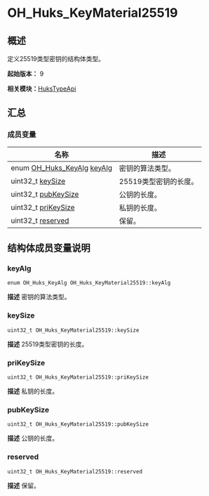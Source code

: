 # OH_Huks_KeyMaterial25519


## 概述

定义25519类型密钥的结构体类型。

**起始版本：** 9

**相关模块：**[HuksTypeApi](_huks_type_api.md)


## 汇总


### 成员变量

| 名称 | 描述 | 
| -------- | -------- |
| enum [OH_Huks_KeyAlg](_huks_type_api.md#oh_huks_keyalg) [keyAlg](#keyalg) | 密钥的算法类型。  | 
| uint32_t [keySize](#keysize) | 25519类型密钥的长度。  | 
| uint32_t [pubKeySize](#pubkeysize) | 公钥的长度。  | 
| uint32_t [priKeySize](#prikeysize) | 私钥的长度。  | 
| uint32_t [reserved](#reserved) | 保留。  | 


## 结构体成员变量说明


### keyAlg

```
enum OH_Huks_KeyAlg OH_Huks_KeyMaterial25519::keyAlg
```
**描述**
密钥的算法类型。


### keySize

```
uint32_t OH_Huks_KeyMaterial25519::keySize
```
**描述**
25519类型密钥的长度。


### priKeySize

```
uint32_t OH_Huks_KeyMaterial25519::priKeySize
```
**描述**
私钥的长度。


### pubKeySize

```
uint32_t OH_Huks_KeyMaterial25519::pubKeySize
```
**描述**
公钥的长度。


### reserved

```
uint32_t OH_Huks_KeyMaterial25519::reserved
```
**描述**
保留。
